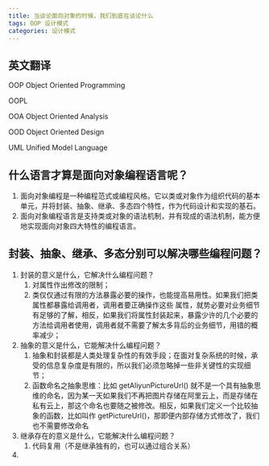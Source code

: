 ```yaml
---
title: 当谈论面向对象的时候，我们到底在谈论什么
tags: OOP 设计模式
categories: 设计模式
---
```


## 英文翻译

OOP Object Oriented Programming

OOPL

OOA Object Oriented Analysis

OOD Object Oriented Design

UML Unified Model Language



## 什么语言才算是面向对象编程语言呢？

1.  面向对象编程是一种编程范式或编程风格。它以类或对象作为组织代码的基本单元，并将封装、抽象、继承、多态四个特性，作为代码设计和实现的基石。
2. 面向对象编程语言是支持类或对象的语法机制，并有现成的语法机制，能方便地实现面向对象四大特性的编程语言。



## 封装、抽象、继承、多态分别可以解决哪些编程问题？

1. 封装的意义是什么，它解决什么编程问题？
   1. 对属性作出修改的限制；
   2. 类仅仅通过有限的方法暴露必要的操作，也能提高易用性。如果我们把类属性都暴露给调用者，调用者要正确操作这些 属性，就势必要对业务细节有足够的了解，相反，如果我们将属性封装起来，暴露少许的几个必要的方法给调用者使用，调用者就不需要了解太多背后的业务细节，用错的概率减少；
2. 抽象的意义是什么，它能解决什么编程问题？
   1. 抽象和封装都是人类处理复杂性的有效手段；在面对复杂系统的时候，承受的信息复杂度是有限的，所以我们必须忽略掉一些非关键性的实现细节；
   2. 函数命名之抽象思维：比如 getAliyunPictureUrl() 就不是一个具有抽象思维的命名，因为某一天如果我们不再把图片存储在阿里云上，而是存储在私有云上，那这个命名也要随之被修改。相反，如果我们定义一个比较抽象的函数，比如叫作 getPictureUrl()，那即便内部存储方式修改了，我们也不需要修改命名
3. 继承存在的意义是什么，它能解决什么编程问题？
   1. 代码复用（不是继承独有的，也可以通过组合关系）
4. 

